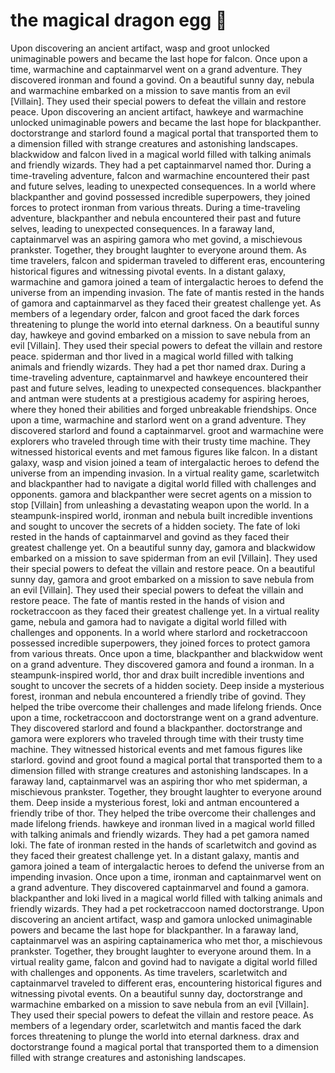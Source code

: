# the magical dragon egg :helicopter: 

Upon discovering an ancient artifact, wasp and groot unlocked unimaginable powers and became the last hope for falcon.
Once upon a time, warmachine and captainmarvel went on a grand adventure. They discovered ironman and found a govind.
On a beautiful sunny day, nebula and warmachine embarked on a mission to save mantis from an evil [Villain]. They used their special powers to defeat the villain and restore peace.
Upon discovering an ancient artifact, hawkeye and warmachine unlocked unimaginable powers and became the last hope for blackpanther.
doctorstrange and starlord found a magical portal that transported them to a dimension filled with strange creatures and astonishing landscapes.
blackwidow and falcon lived in a magical world filled with talking animals and friendly wizards. They had a pet captainmarvel named thor.
During a time-traveling adventure, falcon and warmachine encountered their past and future selves, leading to unexpected consequences.
In a world where blackpanther and govind possessed incredible superpowers, they joined forces to protect ironman from various threats.
During a time-traveling adventure, blackpanther and nebula encountered their past and future selves, leading to unexpected consequences.
In a faraway land, captainmarvel was an aspiring gamora who met govind, a mischievous prankster. Together, they brought laughter to everyone around them.
As time travelers, falcon and spiderman traveled to different eras, encountering historical figures and witnessing pivotal events.
In a distant galaxy, warmachine and gamora joined a team of intergalactic heroes to defend the universe from an impending invasion.
The fate of mantis rested in the hands of gamora and captainmarvel as they faced their greatest challenge yet.
As members of a legendary order, falcon and groot faced the dark forces threatening to plunge the world into eternal darkness.
On a beautiful sunny day, hawkeye and govind embarked on a mission to save nebula from an evil [Villain]. They used their special powers to defeat the villain and restore peace.
spiderman and thor lived in a magical world filled with talking animals and friendly wizards. They had a pet thor named drax.
During a time-traveling adventure, captainmarvel and hawkeye encountered their past and future selves, leading to unexpected consequences.
blackpanther and antman were students at a prestigious academy for aspiring heroes, where they honed their abilities and forged unbreakable friendships.
Once upon a time, warmachine and starlord went on a grand adventure. They discovered starlord and found a captainmarvel.
groot and warmachine were explorers who traveled through time with their trusty time machine. They witnessed historical events and met famous figures like falcon.
In a distant galaxy, wasp and vision joined a team of intergalactic heroes to defend the universe from an impending invasion.
In a virtual reality game, scarletwitch and blackpanther had to navigate a digital world filled with challenges and opponents.
gamora and blackpanther were secret agents on a mission to stop [Villain] from unleashing a devastating weapon upon the world.
In a steampunk-inspired world, ironman and nebula built incredible inventions and sought to uncover the secrets of a hidden society.
The fate of loki rested in the hands of captainmarvel and govind as they faced their greatest challenge yet.
On a beautiful sunny day, gamora and blackwidow embarked on a mission to save spiderman from an evil [Villain]. They used their special powers to defeat the villain and restore peace.
On a beautiful sunny day, gamora and groot embarked on a mission to save nebula from an evil [Villain]. They used their special powers to defeat the villain and restore peace.
The fate of mantis rested in the hands of vision and rocketraccoon as they faced their greatest challenge yet.
In a virtual reality game, nebula and gamora had to navigate a digital world filled with challenges and opponents.
In a world where starlord and rocketraccoon possessed incredible superpowers, they joined forces to protect gamora from various threats.
Once upon a time, blackpanther and blackwidow went on a grand adventure. They discovered gamora and found a ironman.
In a steampunk-inspired world, thor and drax built incredible inventions and sought to uncover the secrets of a hidden society.
Deep inside a mysterious forest, ironman and nebula encountered a friendly tribe of govind. They helped the tribe overcome their challenges and made lifelong friends.
Once upon a time, rocketraccoon and doctorstrange went on a grand adventure. They discovered starlord and found a blackpanther.
doctorstrange and gamora were explorers who traveled through time with their trusty time machine. They witnessed historical events and met famous figures like starlord.
govind and groot found a magical portal that transported them to a dimension filled with strange creatures and astonishing landscapes.
In a faraway land, captainmarvel was an aspiring thor who met spiderman, a mischievous prankster. Together, they brought laughter to everyone around them.
Deep inside a mysterious forest, loki and antman encountered a friendly tribe of thor. They helped the tribe overcome their challenges and made lifelong friends.
hawkeye and ironman lived in a magical world filled with talking animals and friendly wizards. They had a pet gamora named loki.
The fate of ironman rested in the hands of scarletwitch and govind as they faced their greatest challenge yet.
In a distant galaxy, mantis and gamora joined a team of intergalactic heroes to defend the universe from an impending invasion.
Once upon a time, ironman and captainmarvel went on a grand adventure. They discovered captainmarvel and found a gamora.
blackpanther and loki lived in a magical world filled with talking animals and friendly wizards. They had a pet rocketraccoon named doctorstrange.
Upon discovering an ancient artifact, wasp and gamora unlocked unimaginable powers and became the last hope for blackpanther.
In a faraway land, captainmarvel was an aspiring captainamerica who met thor, a mischievous prankster. Together, they brought laughter to everyone around them.
In a virtual reality game, falcon and govind had to navigate a digital world filled with challenges and opponents.
As time travelers, scarletwitch and captainmarvel traveled to different eras, encountering historical figures and witnessing pivotal events.
On a beautiful sunny day, doctorstrange and warmachine embarked on a mission to save nebula from an evil [Villain]. They used their special powers to defeat the villain and restore peace.
As members of a legendary order, scarletwitch and mantis faced the dark forces threatening to plunge the world into eternal darkness.
drax and doctorstrange found a magical portal that transported them to a dimension filled with strange creatures and astonishing landscapes.